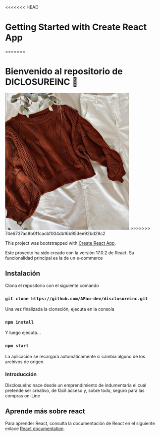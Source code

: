 <<<<<<< HEAD
# Getting Started with Create React App
=======
# Bienvenido al repositorio de DICLOSUREINC 💫
<img src="src/assets/img/sw3.jpeg" width="400">
>>>>>>> 74e6737ac8b0f1cacbf004db16b953ee92bd29c2

This project was bootstrapped with [Create React App](https://github.com/facebook/create-react-app).

Este proyecto ha sido creado con la versión 17.0.2 de React. Su funcionalidad principal es la de un e-commerce 

## Instalación

Clona el repositorio con el siguiente comando

### `git clone https://github.com/APao-dev/disclosureinc.git`

Una vez finalizada la clonación, ejecuta en la consola

### `npm install`

Y luego ejecuta...

### `npm start`

La aplicación se recargará automáticamente si cambia alguno de los archivos de origen.

### Introducción

DisclosueInc nace desde un emprendimiento de indumentaria el cual pretende ser creativo, de fácil acceso y, sobre todo, seguro para las compras on-Line 

## Aprende más sobre react

Para aprender React, consulta la documentación de React en el siguiente enlace [React documentation](https://reactjs.org/).

